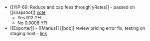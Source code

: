 - [[YIP-69: Reduce and cap fees through yRates]] - passed on [[snapshot]] [vote](https://snapshot.org/#/ybaby.eth/proposal/0xe4c2c990eaf4bb4a7a8031c461f5db820bae08fd7b81441d56e8cc0378c44afe) 
    - Yes 912 YFI
    - No 0.0008 YFI
- [[Exporter]] - [[Marius]] [[bob]] review pricing error fix, testing on staging host - [link](https://github.com/yearn/yearn-exporter/pull/346)
